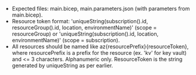 - Expected files: main.bicep, main.parameters.json (with parameters from main.bicep).
- Resource token format: 'uniqueString(subscription().id, resourceGroup().id, location, environmentName)' (scope = resourceGroup) or 'uniqueString(subscription().id, location, environmentName)' (scope = subscription).
- All resources should be named like az{resourcePrefix}{resourceToken}, where resourcePrefix is a prefix for the resource (ex. 'kv' for key vault) and <= 3 characters. Alphanumeric only. ResourceToken is the string generated by uniqueString as per earlier.
